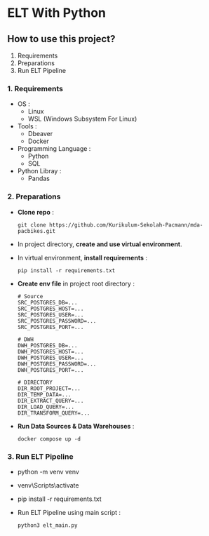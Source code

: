 # ELT With Python
## How to use this project?
1. Requirements
2. Preparations
3. Run ELT Pipeline

### 1. Requirements
- OS :
    - Linux
    - WSL (Windows Subsystem For Linux)
- Tools :
    - Dbeaver
    - Docker
- Programming Language :
    - Python
    - SQL
- Python Libray :
    - Pandas

### 2. Preparations
- **Clone repo** :
  ```
  git clone https://github.com/Kurikulum-Sekolah-Pacmann/mda-pacbikes.git
  ```
  
- In project directory, **create and use virtual environment**.
- In virtual environment, **install requirements** :
  ```
  pip install -r requirements.txt
  ```

- **Create env file** in project root directory :
  ```
  # Source
  SRC_POSTGRES_DB=...
  SRC_POSTGRES_HOST=...
  SRC_POSTGRES_USER=...
  SRC_POSTGRES_PASSWORD=...
  SRC_POSTGRES_PORT=...

  # DWH
  DWH_POSTGRES_DB=...
  DWH_POSTGRES_HOST=...
  DWH_POSTGRES_USER=...
  DWH_POSTGRES_PASSWORD=...
  DWH_POSTGRES_PORT=...

  # DIRECTORY
  DIR_ROOT_PROJECT=...
  DIR_TEMP_DATA=...
  DIR_EXTRACT_QUERY=...
  DIR_LOAD_QUERY=...
  DIR_TRANSFORM_QUERY=...
  ```

- **Run Data Sources & Data Warehouses** :
  ```
  docker compose up -d
  ```

### 3. Run ELT Pipeline
- python -m venv venv
- venv\Scripts\activate
- pip install -r requirements.txt

- Run ELT Pipeline using main script :
  ```
  python3 elt_main.py
  ```